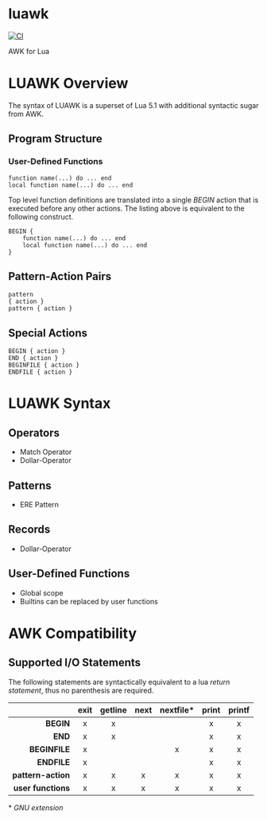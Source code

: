 # luawk

[![CI](https://github.com/goregath/luawk/actions/workflows/ci.yml/badge.svg)](https://github.com/goregath/luawk/actions/workflows/ci.yml)

AWK for Lua

# LUAWK Overview

The syntax of LUAWK is a superset of Lua 5.1 with additional syntactic sugar from AWK.

## Program Structure

### User-Defined Functions

    function name(...) do ... end
    local function name(...) do ... end

Top level function definitions are translated into a single *BEGIN* action that is executed before any other actions.
The listing above is equivalent to the following construct.

    BEGIN {
        function name(...) do ... end
        local function name(...) do ... end
    }

## Pattern-Action Pairs

    pattern
    { action }
    pattern { action }

## Special Actions

    BEGIN { action }
    END { action }
    BEGINFILE { action }
    ENDFILE { action }

# LUAWK Syntax

## Operators

* Match Operator
* Dollar-Operator

## Patterns

* ERE Pattern

## Records

* Dollar-Operator

## User-Defined Functions

* Global scope
* Builtins can be replaced by user functions

# AWK Compatibility

## Supported I/O Statements

The following statements are syntactically equivalent to a lua *return statement*, thus no parenthesis are required.

|                    | **exit** | **getline** | **next** | **nextfile\*** | **print** | **printf** |
|-------------------:|:--------:|:-----------:|:--------:|:--------------:|:---------:|:----------:|
|          **BEGIN** |     x    |      x      |          |                |     x     |      x     |
|            **END** |     x    |      x      |          |                |     x     |      x     |
|      **BEGINFILE** |     x    |             |          |        x       |     x     |      x     |
|        **ENDFILE** |     x    |             |          |                |     x     |      x     |
| **pattern-action** |     x    |      x      |     x    |        x       |     x     |      x     |
| **user functions** |     x    |      x      |     x    |        x       |     x     |      x     |

\* *GNU extension*

